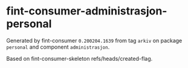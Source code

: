# fint-consumer-administrasjon-personal

Generated by fint-consumer `0.200204.1639` from tag `arkiv` on package `personal` and component `administrasjon`.

Based on fint-consumer-skeleton refs/heads/created-flag.
